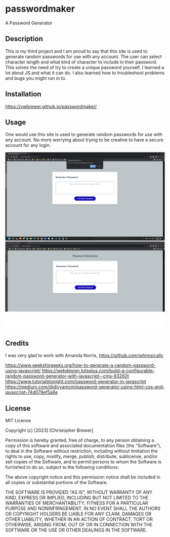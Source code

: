 # passwordmaker
A Password Generator

## Description

This is my third project and I am proud to say that this site is used to generate random passwords for use with any account. The user can select character length and what kind of character to include in their password. This solves the need of try to create a unique password yourself. I learned a lot about JS and what it can do. I also learned how to troubleshoot problems and bugs you might run in to.

## Installation

https://vwbrewer.github.io/passwordmaker/

## Usage

One would use this site is used to generate random passwords for use with any account. No more worrying about trying to be creative to have a secure account for any login.

![Alt text](<assets/images/Screenshot 2023-10-05 125632.png>)
![Alt text](<assets/images/Screenshot 2023-10-05 125815.png>)

## Credits

I was very glad to work with Amanda Norris, https://github.com/whimsically  


https://www.geeksforgeeks.org/how-to-generate-a-random-password-using-javascript/
https://webdesign.tutsplus.com/build-a-configurable-random-password-generator-with-javascript--cms-93262t
https://www.tutorialstonight.com/password-generator-in-javascript
https://medium.com/@divyamcm/password-generator-using-html-css-and-javascript-74d079ef5a6e


## License

MIT License

Copyright (c) [2023] [Christopher Brewer]

Permission is hereby granted, free of charge, to any person obtaining a copy
of this software and associated documentation files (the "Software"), to deal
in the Software without restriction, including without limitation the rights
to use, copy, modify, merge, publish, distribute, sublicense, and/or sell
copies of the Software, and to permit persons to whom the Software is
furnished to do so, subject to the following conditions:

The above copyright notice and this permission notice shall be included in all
copies or substantial portions of the Software.

THE SOFTWARE IS PROVIDED "AS IS", WITHOUT WARRANTY OF ANY KIND, EXPRESS OR
IMPLIED, INCLUDING BUT NOT LIMITED TO THE WARRANTIES OF MERCHANTABILITY,
FITNESS FOR A PARTICULAR PURPOSE AND NONINFRINGEMENT. IN NO EVENT SHALL THE
AUTHORS OR COPYRIGHT HOLDERS BE LIABLE FOR ANY CLAIM, DAMAGES OR OTHER
LIABILITY, WHETHER IN AN ACTION OF CONTRACT, TORT OR OTHERWISE, ARISING FROM,
OUT OF OR IN CONNECTION WITH THE SOFTWARE OR THE USE OR OTHER DEALINGS IN THE
SOFTWARE.
